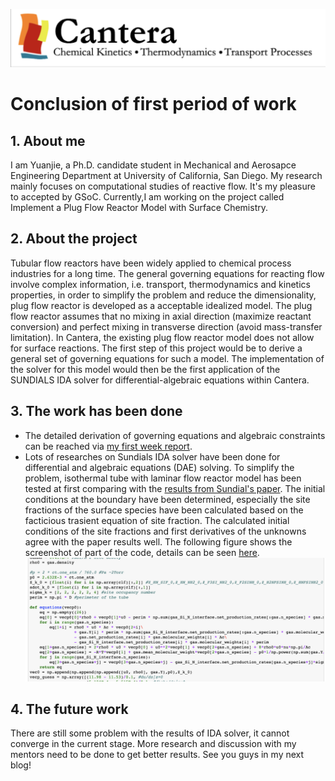 ![alt text](https://github.com/yuj056/yuj056.github.io/blob/master/_posts/Screen%20Shot%202018-06-12%20at%2010.51.39%20AM.png)
# Conclusion of first period of work
## 1. About me 
I am Yuanjie, a Ph.D. candidate student in Mechanical and Aerosapce Engineering Department at University of California, San Diego. My research mainly focuses on computational studies of reactive flow. It's my pleasure to accepted by GSoC. Currently,I am working on the project called Implement a Plug Flow Reactor Model with Surface Chemistry. 
## 2. About the project
Tubular flow reactors have been widely applied to chemical process industries for a long time. The general governing equations for reacting flow involve complex information, i.e. transport, thermodynamics and kinetics properties, in order to simplify the problem and reduce the dimensionality,  plug flow reactor is developed as a acceptable idealized model. The plug flow reactor assumes that no mixing in axial direction (maximize reactant conversion) and perfect mixing in transverse direction (avoid mass-transfer limitation). In Cantera, the existing plug flow reactor model does not allow for surface reactions. The first step of this project would be to derive a general set of governing equations for such a model. The implementation of the solver for this model would then be the first application of the SUNDIALS IDA solver for differential-algebraic equations within Cantera.
## 3. The work has been done
* The detailed derivation of governing equations and algebraic constraints can be reached via [my first week report](https://github.com/yuj056/yuj056.github.io/blob/master/Week1/yuj056_github_io.pdf). 
* Lots of researches on Sundials IDA solver have been done for differential and algebraic equations (DAE) solving. To simplify the problem, isothermal tube with laminar flow reactor model has been tested at first comparing with the [results from Sundial's paper](https://github.com/yuj056/yuj056.github.io/blob/master/_posts/Sandia.pdf). The initial conditions at the boundary have been determined, especially the site fractions of the surface species have been calculated based on the facticious trasient equation of site fraction. The calculated initial conditions of the site fractions and first derivatives of the unknowns agree with the paper results well. The following figure shows the screenshot of part of the code, details can be seen [here](https://github.com/yuj056/yuj056.github.io/blob/master/model/Isothermal_1D_PFR_w_Surfchem.ipynb).
![alt text](https://github.com/yuj056/yuj056.github.io/blob/master/_posts/code.png)
## 4. The future work
There are still some problem with the results of IDA solver, it cannot converge in the current stage. More research and discussion with my mentors need to be done to get better results.
See you guys in my next blog!
